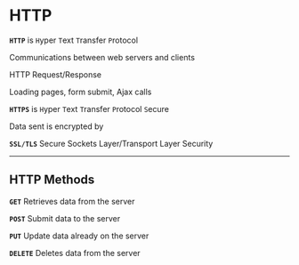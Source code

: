 # HTTP

**`HTTP`** is `H`yper `T`ext `T`ransfer `P`rotocol

Communications between web servers and clients

HTTP Request/Response

Loading pages, form submit, Ajax calls

**`HTTPS`** is `H`yper `T`ext `T`ransfer `P`rotocol `S`ecure

Data sent is encrypted by

**`SSL/TLS`** Secure Sockets Layer/Transport Layer Security

---

## HTTP Methods

**`GET`**
Retrieves data from the server

**`POST`**
Submit data to the server

**`PUT`**
Update data already on the server

**`DELETE`**
Deletes data from the server
